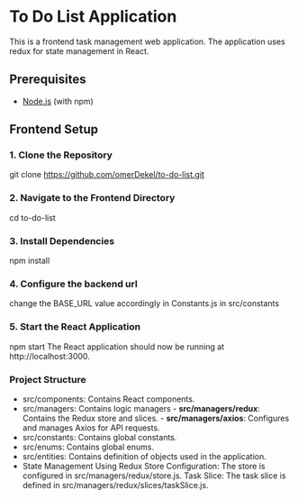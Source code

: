 # To Do List Application

This is a frontend task management web application. The application uses redux for state management in React.

## Prerequisites

- [Node.js](https://nodejs.org/) (with npm)

## Frontend Setup

### 1. Clone the Repository

git clone https://github.com/omerDekel/to-do-list.git

### 2. Navigate to the Frontend Directory

cd to-do-list
### 3. Install Dependencies

npm install

### 4. Configure the backend url
change the BASE_URL value accordingly in Constants.js in src/constants

### 5. Start the React Application

npm start
The React application should now be running at http://localhost:3000.

### Project Structure
* src/components: Contains React components.
* src/managers: Contains logic managers
        - **src/managers/redux**: Contains the Redux store and slices.
        - **src/managers/axios**: Configures and manages Axios for API requests.
* src/constants: Contains global constants.
* src/enums: Contains global enums.
* src/entities: Contains definition of objects used in the application.
* State Management
    Using Redux
    Store Configuration: The store is configured in src/managers/redux/store.js.
    Task Slice: The task slice is defined in src/managers/redux/slices/taskSlice.js.
